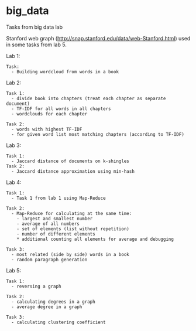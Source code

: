 # big_data
Tasks from big data lab

Stanford web graph (http://snap.stanford.edu/data/web-Stanford.html) used in some tasks from lab 5.

Lab 1:

    Task:
      - Building wordcloud from words in a book

Lab 2:

    Task 1:
      - divide book into chapters (treat each chapter as separate document)
      - TF-IDF for all words in all chapters
      - wordclouds for each chapter
      
    Task 2:
      - words with highest TF-IDF
      - for given word list most matching chapters (according to TF-IDF)

Lab 3:

    Task 1:
      - Jaccard distance of documents on k-shingles
    Task 2:
      - Jaccard distance approximation using min-hash
    
Lab 4:

    Task 1:
      - Task 1 from lab 1 using Map-Reduce
    
    Task 2:
      - Map-Reduce for calculating at the same time:
        - largest and smallest number
        - average of all numbers
        - set of elements (list without repetition)
        - number of different elements
        * additional counting all elements for average and debugging
      
    Task 3:
      - most related (side by side) words in a book
      - random paragraph generation
    
Lab 5:

    Task 1:
      - reversing a graph
    
    Task 2:
      - calculating degrees in a graph
      - average degree in a graph
    
    Task 3:
      - calculating clustering coefficient
    

